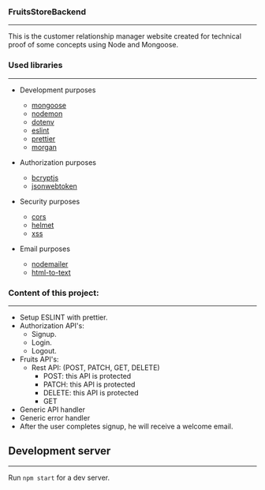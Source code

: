 ### FruitsStoreBackend

---

This is the customer relationship manager website created for technical proof of some concepts using Node and Mongoose.

### Used libraries

---

- Development purposes

  - [mongoose](https://www.npmjs.com/package/mongoose)
  - [nodemon](https://www.npmjs.com/package/nodemon)
  - [dotenv](https://www.npmjs.com/package/dotenv)
  - [eslint](https://eslint.org/)
  - [prettier](https://prettier.io/)
  - [morgan](https://www.npmjs.com/package/morgan)

- Authorization purposes

  - [bcryptjs](https://www.npmjs.com/package/bcryptjs)
  - [jsonwebtoken](https://www.npmjs.com/package/jsonwebtoken)

- Security purposes

  - [cors](https://www.npmjs.com/package/cors)
  - [helmet](https://www.npmjs.com/package/helmet)
  - [xss](https://www.npmjs.com/package/xss)

- Email purposes
  - [nodemailer](https://www.npmjs.com/package/nodemailer)
  - [html-to-text](https://www.npmjs.com/package/html-to-text)

### Content of this project:

---

- Setup ESLINT with prettier.
- Authorization API's:
  - Signup.
  - Login.
  - Logout.
- Fruits API's:
  - Rest API: (POST, PATCH, GET, DELETE)
    - POST: this API is protected
    - PATCH: this API is protected
    - DELETE: this API is protected
    - GET
- Generic API handler
- Generic error handler
- After the user completes signup, he will receive a welcome email.

## Development server

---

Run `npm start` for a dev server.
